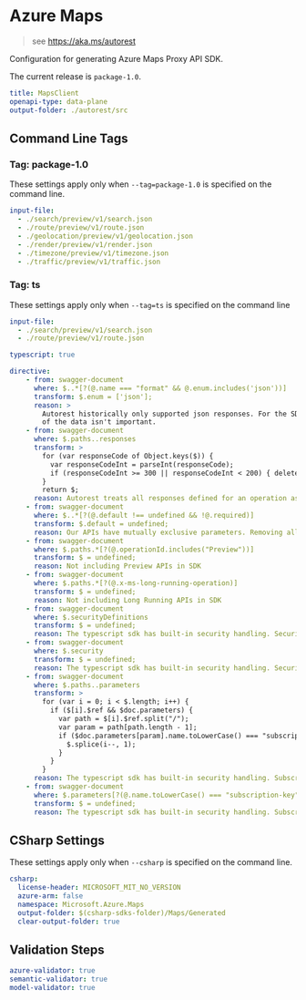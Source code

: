 # Azure Maps
    
> see https://aka.ms/autorest

Configuration for generating Azure Maps Proxy API SDK.

The current release is `package-1.0`.

``` yaml
title: MapsClient
openapi-type: data-plane
output-folder: ./autorest/src
```

## Command Line Tags

### Tag: package-1.0
These settings apply only when `--tag=package-1.0` is specified on the command line.

``` yaml $(tag) == 'package-1.0'
input-file: 
  - ./search/preview/v1/search.json
  - ./route/preview/v1/route.json
  - ./geolocation/preview/v1/geolocation.json
  - ./render/preview/v1/render.json
  - ./timezone/preview/v1/timezone.json
  - ./traffic/preview/v1/traffic.json
```

### Tag: ts
These settings apply only when `--tag=ts` is specified on the command line

``` yaml $(tag) == 'ts'
input-file: 
  - ./search/preview/v1/search.json
  - ./route/preview/v1/route.json

typescript: true

directive:
    - from: swagger-document
      where: $..*[?(@.name === "format" && @.enum.includes('json'))]
      transform: $.enum = ['json'];
      reason: >
        Autorest historically only supported json responses. For the SDK, the over-the-wire format
        of the data isn't important.
    - from: swagger-document
      where: $.paths..responses
      transform: >
        for (var responseCode of Object.keys($)) {
          var responseCodeInt = parseInt(responseCode);
          if (responseCodeInt >= 300 || responseCodeInt < 200) { delete $[responseCode] };     
        }
        return $;
      reason: Autorest treats all responses defined for an operation as successful.
    - from: swagger-document
      where: $..*[?(@.default !== undefined && !@.required)]
      transform: $.default = undefined;
      reason: Our APIs have mutually exclusive parameters. Removing all non-required defaults to prevent 4XX failures.
    - from: swagger-document
      where: $.paths.*[?(@.operationId.includes("Preview"))]
      transform: $ = undefined;
      reason: Not including Preview APIs in SDK
    - from: swagger-document
      where: $.paths.*[?(@.x-ms-long-running-operation)]
      transform: $ = undefined;
      reason: Not including Long Running APIs in SDK
    - from: swagger-document
      where: $.securityDefinitions
      transform: $ = undefined;
      reason: The typescript sdk has built-in security handling. Security definitions can be removed.
    - from: swagger-document
      where: $.security
      transform: $ = undefined;
      reason: The typescript sdk has built-in security handling. Security can be removed.
    - from: swagger-document
      where: $.paths..parameters
      transform: >
        for (var i = 0; i < $.length; i++) {
          if ($[i].$ref && $doc.parameters) {
            var path = $[i].$ref.split("/");
            var param = path[path.length - 1];
            if ($doc.parameters[param].name.toLowerCase() === "subscription-key") {
              $.splice(i--, 1);
            }
          }
        }
      reason: The typescript sdk has built-in security handling. Subscription key can be removed from parameters.
    - from: swagger-document
      where: $.parameters[?(@.name.toLowerCase() === "subscription-key")]
      transform: $ = undefined;
      reason: The typescript sdk has built-in security handling. Subscription key can be removed from parameters.

```

## CSharp Settings
These settings apply only when `--csharp` is specified on the command line.
``` yaml $(csharp) 
csharp: 
  license-header: MICROSOFT_MIT_NO_VERSION
  azure-arm: false
  namespace: Microsoft.Azure.Maps
  output-folder: $(csharp-sdks-folder)/Maps/Generated
  clear-output-folder: true
```

## Validation Steps
``` yaml $(validation)
azure-validator: true
semantic-validator: true
model-validator: true
```